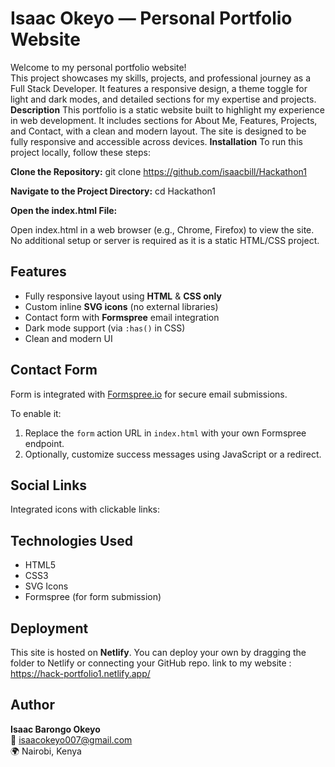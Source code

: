 # Isaac Okeyo — Personal Portfolio Website

Welcome to my personal portfolio website!  
This project showcases my skills, projects, and professional journey as a Full Stack Developer. It features a responsive design, a theme toggle for light and dark modes, and detailed sections for my expertise and projects.
**Description**
This portfolio is a static website built to highlight my experience in web development. It includes sections for About Me, Features, Projects, and Contact, with a clean and modern layout. The site is designed to be fully responsive and accessible across devices.
**Installation**
To run this project locally, follow these steps:

**Clone the Repository:**
git clone https://github.com/isaacbill/Hackathon1

**Navigate to the Project Directory:**
cd Hackathon1

**Open the index.html File:**

Open index.html in a web browser (e.g., Chrome, Firefox) to view the site.
No additional setup or server is required as it is a static HTML/CSS project.
##  Features

- Fully responsive layout using **HTML** & **CSS only**
- Custom inline **SVG icons** (no external libraries)
- Contact form with **Formspree** email integration
- Dark mode support (via `:has()` in CSS)
- Clean and modern UI

##  Contact Form

Form is integrated with [Formspree.io](https://formspree.io) for secure email submissions.

To enable it:

1. Replace the `form` action URL in `index.html` with your own Formspree endpoint.
2. Optionally, customize success messages using JavaScript or a redirect.

##  Social Links

Integrated icons with clickable links:

##  Technologies Used

- HTML5
- CSS3
- SVG Icons
- Formspree (for form submission)

##  Deployment

This site is hosted on **Netlify**. You can deploy your own by dragging the folder to Netlify or connecting your GitHub repo.
link to my website : https://hack-portfolio1.netlify.app/

##  Author

**Isaac Barongo Okeyo**  
📧 isaacokeyo007@gmail.com  
🌍 Nairobi, Kenya


